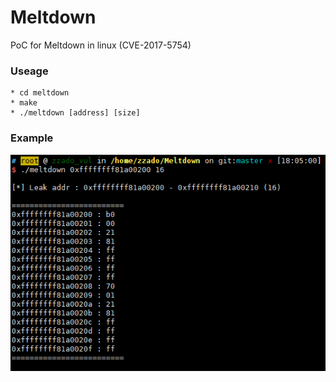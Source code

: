 # Meltdown
PoC for Meltdown in linux (CVE-2017-5754)
### Useage
	* cd meltdown
	* make
	* ./meltdown [address] [size]

### Example
![Alt text](/img/example.png)
